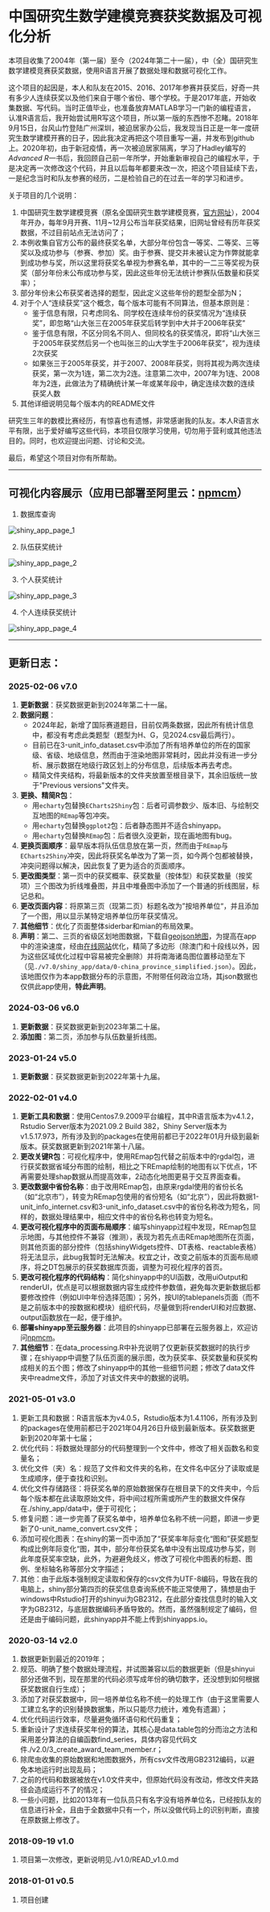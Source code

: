# 中国研究生数学建模竞赛获奖数据及可视化分析

本项目收集了2004年（第一届）至今（2024年第二十一届），中（全）国研究生数学建模竞赛获奖数据，使用R语言开展了数据处理和数据可视化工作。

这个项目的起因是，本人和队友在2015、2016、2017年参赛并获奖后，好奇一共有多少人连续获奖以及他们来自于哪个省份、哪个学校。于是2017年底，开始收集数据、写代码。当时正值毕业，也准备放弃MATLAB学习一门新的编程语言，认准R语言后，我开始尝试用R写这个项目，所以第一版的东西惨不忍睹。2018年9月15日，台风山竹登陆广州深圳，被迫居家办公后，我发现当日正是一年一度研究生数学建模开赛的日子，因此我决定再把这个项目重写一遍，并发布到github上。2020年初，由于新冠疫情，再一次被迫居家隔离，学习了Hadley编写的*Advanced R*一书后，我回顾自己前一年所学，开始重新审视自己的编程水平，于是决定再一次修改这个代码，并且以后每年都要来改一次，把这个项目延续下去，一是纪念当时和队友参赛的经历，二是检验自己的在过去一年的学习和进步。

关于项目的几个说明：

1. 中国研究生数学建模竞赛（原名全国研究生数学建模竞赛，<a href="https://cpipc.acge.org.cn/cw/hp/4" target="_blank">官方网址</a>），2004年开办，每年9月开赛、11月~12月公布当年获奖结果，旧网址曾经有历年获奖数据，不过目前站点无法访问了；
2. 本例收集自官方公布的最终获奖名单，大部分年份包含一等奖、二等奖、三等奖以及成功参与（参赛、参加）奖。由于参赛、提交并未被认定为作弊就能拿到成功参与奖，所以这里将获奖名单视为参赛名单，其中的一二三等奖视为获奖（部分年份未公布成功参与奖，因此这些年份无法统计参赛队伍数量和获奖率）；
3. 部分年份未公布获奖者选择的题型，因此定义这些年份的题型全部为N；
4. 对于个人“连续获奖”这个概念，每个版本可能有不同算法，但基本原则是：
   - 鉴于信息有限，只考虑同名、同学校在连续年份的获奖情况为“连续获奖”，即忽略“山大张三在2005年获奖后转学到中大并于2006年获奖”
   - 鉴于信息有限，不区分同名不同人、但同校名的获奖情况，即将“山大张三于2005年获奖然后另一个也叫张三的山大学生于2006年获奖”，视为连续2次获奖 
   - 如果张三于2005年获奖，并于2007、2008年获奖，则将其视为两次连续获奖，第一次为1连，第二次为2连。注意第二次中，2007年为1连、2008年为2连，此做法为了精确统计某一年或某年段中，确定连续次数的连续获奖人数
5. 其他详细说明见每个版本内的README文件

研究生三年的数模比赛经历，有惊喜也有遗憾，非常感谢我的队友。本人R语言水平有限，出于爱好编写这些代码，本项目仅限学习使用，切勿用于营利或其他违法目的。同时，也欢迎提出问题、讨论和交流。

最后，希望这个项目对你有所帮助。

---

## 可视化内容展示（应用已部署至阿里云：<a href="http://lcpmgh.com/npmcm" target="_blank">npmcm</a>）

1. 数据库查询

![shiny_app_page_1](https://raw.githubusercontent.com/lcpmgh/NPMCM/master/v7.0/shiny_preview/shiny_app_page_1.png)

2. 队伍获奖统计

![shiny_app_page_2](https://raw.githubusercontent.com/lcpmgh/NPMCM/master/v7.0/shiny_preview/shiny_app_page_2.png)

3. 个人获奖统计

![shiny_app_page_3](https://raw.githubusercontent.com/lcpmgh/NPMCM/master/v7.0/shiny_preview/shiny_app_page_3.png)

4. 个人连续获奖统计

![shiny_app_page_4](https://raw.githubusercontent.com/lcpmgh/NPMCM/master/v7.0/shiny_preview/shiny_app_page_4.png)

---

## 更新日志：

### 2025-02-06 v7.0
1. **更新数据**：获奖数据更新到2024年第二十一届。
2. **数据问题**：
   + 2024年起，新增了国际赛道题目，目前仅两条数据，因此所有统计信息中，都没有考虑此类题型（题型为H、G，见2024.csv最后两行）。
   + 目前已在3-unit_info_dataset.csv中添加了所有培养单位的所在的国家级、省级、地级信息，然而由于渲染地图非常耗时，因此并没有进一步分析、展示数据在地级行政区划上的分布信息，后续版本再去考虑。
   + 精简文件夹结构，将最新版本的文件夹放置至根目录下，其余旧版统一放于"Previous versions"文件夹。
3. **更换、精简R包**：
   + 用`echarty`包替换`ECharts2Shiny`包：后者可调参数少、版本旧、与绘制交互地图的`REmap`等包冲突。
   + 用`echarty`包替换`ggplot2`包：后者静态图并不适合shinyapp。
   + 用`echarty`包替换`REmap`包：后者很久没更新，现在画地图有bug。
4. **更换页面顺序**：最早版本将队伍信息放在第一页，然而由于`REmap`与`ECharts2Shiny`冲突，因此将获奖名单改为了第一页，如今两个包都被替换，冲突问题得以解决，因此恢复了更为适合的页面顺序。
5. **更改图类型**：第一页中的获奖概率、获奖数量（按体型）和获奖数量（按奖项）三个图改为折线堆叠图，并且中堆叠图中添加了一个普通的折线图层，标记总和。
6. **更改页面内容**：将原第三页（现第二页）标题名改为”按培养单位“，并且添加了一个图，用以显示某特定培养单位历年获奖情况。
7. **其他细节**：优化了页面整体siderbar和mian的布局效果。
8. **声明**：第二、三页的省级区划地图数据，下载自[geojson地图](https://geojson.cn/data/atlas/china)，为提高在app中的渲染速度，经由[在线网站](https://mapshaper.org/)优化，精简了多边形（除澳门和十段线以外，因为这些区域优化过程中容易被完全删除）并将南海诸岛图位置移动至左下（见`./v7.0/shiny_app/data/0-china_province_simplified.json`）。因此，该地图仅作为本app数据分布的示意图，不附带任何政治立场，其json数据也仅供此app使用，**特此声明**。

### 2024-03-06 v6.0

1. **更新数据**：获奖数据更新到2023年第二十届。
2. **添加图**：第二页，添加参与队伍数量折线图。

### 2023-01-24 v5.0

1. **更新数据**：获奖数据更新到2022年第十九届。

### 2022-02-01 v4.0

1. **更新工具和数据**：使用Centos7.9.2009平台编程，其中R语言版本为v4.1.2，Rstudio Server版本为2021.09.2 Build 382，Shiny Server版本为v1.5.17.973，所有涉及到的packages在使用前都已于2022年01月升级到最新版本。获奖数据更新到2021年第十八届。
2. **更改关键R包**：可视化程序中，使用REmap包代替之前版本中的rgdal包，进行获奖数据省域分布图的绘制，相比之下REmap绘制的地图有以下优点，1不再需要处理shap数据从而提高效率，2动态化地图更易于交互界面查看。
3. **更改数据中省份名称**：由于改用REmap包，由原来rgdal使用的省份长名（如“北京市”），转变为REmap包使用的省份短名（如“北京”），因此将数据1-unit_info_internet.csv和3-unit_info_dataset.csv中的省份名称改为短名，同样的，数据处理结果中，相应文件中的省份名称也转变为短名。
4. **更改可视化程序中的页面布局顺序**：编写shinyapp过程中发现，REmap包显示地图，与其他控件不兼容（推测），表现为若先点击REmap地图所在页面，则其他页面的部分控件（包括shinyWidgets控件、DT表格、reactable表格）将无法显示，此bug我暂时无法解决。权宜之计，改变之前版本的页面布局顺序，将之DT包展示的获奖数据库页面，调整为可视化程序的首页。
5. **更改可视化程序的代码结构**：简化shinyapp中的UI函数，改用uiOutput和renderUI，优点是可以根据数据内容生成控件参数值，避免每次更新数据后都要修改控件（例如UI中年份选择范围）；另外，按UI的tablepanels页面（而不是之前版本中的按数据和模块）组织代码，尽量做到将renderUI和对应数据、output函数放在一起，便于维护。
6. **部署shinyapp至云服务器**：此项目的shinyapp已部署在云服务器上，欢迎访问[npmcm](http://lcpmgh.com/npmcm)。
7. **其他细节**：在data_processing.R中补充说明了仅更新获奖数据时的执行步骤；在shiyapp中调整了队伍页面的展示图，改为获奖率、获奖数量和获奖构成相关的五个图；修改了shinyapp中的其他一些细节问题；修改了data文件夹中readme文件，添加了对该文件夹中的数据的说明。

### 2021-05-01 v3.0

1. 更新工具和数据：R语言版本为v4.0.5，Rstudio版本为1.4.1106，所有涉及到的packages在使用前都已于2021年04月26日升级到最新版本。获奖数据更新到2020年第十七届；
2. 优化代码：将数据处理部分的代码整理到一个文件中，修改了相关函数名和变量名；
3. 优化文件（夹）名：规范了文件和文件夹的名称，在文件名中区分了读取或是生成顺序，便于查找和识别。
4. 优化文件存储路径：将获奖名单的原始数据保存在根目录下的文件夹中，今后每个版本都在此读取原始文件，将中间过程所需或所产生的数据文件保存在./shiny_app/data中，便于可视化；
5. 修复问题：进一步完善了获奖名单中，培养单位名称不统一问题，即进一步更新了0-unit_name_convert.csv文件；
6. 添加可视化图表：在shiny的第一页中添加了“获奖率年际变化“图和”获奖题型构成比例年际变化“图，其中，部分年份获奖名单中没有出现成功参与奖，则此年度获奖率空缺，此外，为避避免歧义，修改了可视化中图表的标题、图例、坐标轴名称等部分文字描述；
7. 其他：由于此版本强制规定读取和保存的csv文件为UTF-8编码，导致在我的电脑上，shiny部分第四页的获奖信息查询系统不能正常使用了，猜想是由于windows中Rstudio打开的shinyui为GB2312，在此部分查找信息时的输入文字为GB2312，与底层数据编码矛盾导致的。然而，虽然强制规定了编码，但还是由于编码问题，此shinyapp并不能上传到shinyapps.io。

### 2020-03-14 v2.0

1. 数据更新到最近的2019年；
2. 规范、明确了整个数据处理流程，并试图兼容以后的数据更新（但是shinyui部分还做不到，现在那里的代码必须写成年份的确切数字，还没想到如何根据获奖数据自行生成）；
3. 添加了对获奖数据中，同一培养单位名称不统一的处理工作（由于这里需要人工建立名字的识别替换数据集，所以只能尽力统计，难免有遗漏）；
4. 优化代码运行效率，尽量避免循环语句和代码重复；
5. 重新设计了求连续获奖年份的算法，其核心是data.table包的分而治之方法和采用差分算法的自编函数find_series，具体内容见代码文件./v2.0/3_create_award_team_member.r；
6. 除爬虫收集的原始数据和地图数据外，所有csv文件改用GB2312编码，以避免本地运行时出现乱码；
7. 之前的代码和数据被放在v1.0文件夹中，但原始代码没有改动，修改文件夹路径会造成运行不了的情况；
8. 一些小问题，比如2013年有一位队员只有名字没有培养单位名，已经按队友的信息进行补全，且由于全数据中只有一个，所以没做代码上的识别判断，直接在原数据上修改了。

### 2018-09-19 v1.0

1. 项目第一次修改，更新说明见./v1.0/READ_v1.0.md

### 2018-01-01 v0.5

1. 项目创建

